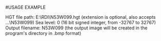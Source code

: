 #USAGE EXAMPLE

HGT file path: E:\RDI\N53W099.hgt	(extension is optional, also accepts ...\N53W099)
Sea level: 0                       (16 bit signed integer, from -32767 to 32767)
Output filename: N53W099           (the output image will be created in the program's directory in .bmp format) 